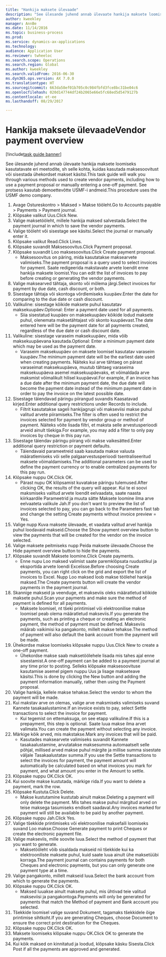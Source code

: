 ```yaml
--- 
title: "Hankija maksete ülevaade"
description: "See ülesande juhend annab ülevaate hankija maksete loomiseks kasutatavate eri meetodite, sh selle kohta, kuidas kasutada maksesoovitust või sisestada ühekordset makset käsitsi."
author: kweekley
manager: AnnBe
ms.date: 11/14/2016
ms.topic: business-process
ms.prod: 
ms.service: dynamics-ax-applications
ms.technology: 
audience: Application User
ms.reviewer: twheeloc
ms.search.scope: Operations
ms.search.region: Global
ms.author: kweekley
ms.search.validFrom: 2016-06-30
ms.dyn365.ops.version: AX 7.0.0
ms.translationtype: HT
ms.sourcegitcommit: 663da58ef01b705c0c984fbfd3fce8bc31be04c6
ms.openlocfilehash: 020d147744df24b2065e66e5fc68ed5d5479127b
ms.contentlocale: et-ee
ms.lasthandoff: 08/29/2017

---
```

# <a name="vendor-payment-overview"></a><span data-ttu-id="81943-103">Hankija maksete ülevaade</span><span class="sxs-lookup"><span data-stu-id="81943-103">Vendor payment overview</span></span>

[!include[task guide banner](../../includes/task-guide-banner.md)]

<span data-ttu-id="81943-104">See ülesande juhend annab ülevaate hankija maksete loomiseks kasutatavate eri meetodite, sh selle kohta, kuidas kasutada maksesoovitust või sisestada ühekordset makset käsitsi.</span><span class="sxs-lookup"><span data-stu-id="81943-104">This task guide will walk you through various methods used to create vendor payments, including how to use a payment proposal or manually entering a one-off payment.</span></span> <span data-ttu-id="81943-105">See protsess kasutab demoettevõtte USMF-i andmeid.</span><span class="sxs-lookup"><span data-stu-id="81943-105">This procedure uses the USMF demo company.</span></span>

1. <span data-ttu-id="81943-106">Avage Ostureskontro > Maksed > Makse tööleht.</span><span class="sxs-lookup"><span data-stu-id="81943-106">Go to Accounts payable > Payments > Payment journal.</span></span>
2. <span data-ttu-id="81943-107">Klõpsake valikut Uus.</span><span class="sxs-lookup"><span data-stu-id="81943-107">Click New.</span></span>
3. <span data-ttu-id="81943-108">Valige maksetööleht, millele hankija maksed salvestada.</span><span class="sxs-lookup"><span data-stu-id="81943-108">Select the payment journal in which to save the vendor payments.</span></span> 
4. <span data-ttu-id="81943-109">Valige tööleht või sisestage see käsitsi.</span><span class="sxs-lookup"><span data-stu-id="81943-109">Select the journal or manually enter it.</span></span>
5. <span data-ttu-id="81943-110">Klõpsake valikut Read.</span><span class="sxs-lookup"><span data-stu-id="81943-110">Click Lines.</span></span>
6. <span data-ttu-id="81943-111">Klõpsake suvandit Maksesoovitus.</span><span class="sxs-lookup"><span data-stu-id="81943-111">Click Payment proposal.</span></span>
7. <span data-ttu-id="81943-112">Klõpsake suvandit Loo maksesoovitus.</span><span class="sxs-lookup"><span data-stu-id="81943-112">Click Create payment proposal.</span></span>
    * <span data-ttu-id="81943-113">Maksesoovitus on päring, mida kasutatakse maksearvete valimiseks.</span><span class="sxs-lookup"><span data-stu-id="81943-113">The payment proposal is a query used to select invoices for payment.</span></span> <span data-ttu-id="81943-114">Saate redigeerida makstavate arvete loendit enne hankija maksete loomist.</span><span class="sxs-lookup"><span data-stu-id="81943-114">You can edit the list of invoices to pay before creating or generating the vendor payments.</span></span>  
8. <span data-ttu-id="81943-115">Valige maksearved tähtaja, skonto või mõlema järgi.</span><span class="sxs-lookup"><span data-stu-id="81943-115">Select invoices for payment by due date, cash discount, or both.</span></span> 
9. <span data-ttu-id="81943-116">Sisestage tähtaja või skontoga võrdlemiseks kuupäev.</span><span class="sxs-lookup"><span data-stu-id="81943-116">Enter the date for comparing to the due date or cash discount.</span></span> 
10. <span data-ttu-id="81943-117">Valikuline: sisestage kõikide maksete puhul kasutatav maksekuupäev.</span><span class="sxs-lookup"><span data-stu-id="81943-117">Optional: Enter a payment date used for all payments.</span></span>
    * <span data-ttu-id="81943-118">Siia sisestatud kuupäev on maksekuupäev kõikide lodud maksete puhul, olenemata maksetähtajast või skonto kuupäevast.</span><span class="sxs-lookup"><span data-stu-id="81943-118">The date entered here will be the payment date for all payments created, regardless of the due date or cash discount date.</span></span>  
11. <span data-ttu-id="81943-119">Valikuline: sisestage varaseim maksekuupäev, mida võib maksekuupäevana kasutada.</span><span class="sxs-lookup"><span data-stu-id="81943-119">Optional: Enter a minimum payment date which may be used as the payment date.</span></span>
    * <span data-ttu-id="81943-120">Varaseim maksekuupäev on maksete loomisel kasutatav varaseim kuupäev.</span><span class="sxs-lookup"><span data-stu-id="81943-120">The minimum payment date will be the earliest date used when creating payments.</span></span> <span data-ttu-id="81943-121">Näiteks kui arve tähtaeg on pärast varaseimat maksekuupäeva, muutub tähtaeg varaseima maksekuupäeva asemel maksekuupäevaks, et võimaldada arve maksmist võimalikult hilisel kuupäeval.</span><span class="sxs-lookup"><span data-stu-id="81943-121">For example, if an invoice has a due date after the minimum payment date, the due date will become the payment date instead of the minimum payment date in order to pay the invoice on the latest possible date.</span></span>  
12. <span data-ttu-id="81943-122">Sisestage täiendavad päringu piirangud suvandis Kaasatavad kirjed.</span><span class="sxs-lookup"><span data-stu-id="81943-122">Enter additional query restrictions under Records to include.</span></span>
    * <span data-ttu-id="81943-123">Filtrit kasutatakse sageli hankijagrupi või makseviisi makse puhul valitud arvete piiramiseks.</span><span class="sxs-lookup"><span data-stu-id="81943-123">The filter is often used to restrict the invoices selected for payment by vendor group or method of payment.</span></span> <span data-ttu-id="81943-124">Näiteks võite lisada filtri, et maksta selle arvestusperioodi arveid ainult tšekiga.</span><span class="sxs-lookup"><span data-stu-id="81943-124">For example, you may add a filter to only pay invoices by cheque in this pay run.</span></span>  
13. <span data-ttu-id="81943-125">Sisestage täiendav päringu piirang või makse vaikesätted.</span><span class="sxs-lookup"><span data-stu-id="81943-125">Enter additional query restriction or payment defaults.</span></span> 
    * <span data-ttu-id="81943-126">Täiendavaid parameetreid saab kasutada makse valuuta määratlemiseks või selle palgaarvestusperioodi tsentraliseeritud maksete võimaldamiseks.</span><span class="sxs-lookup"><span data-stu-id="81943-126">The additional parameters can be used to define the payment currency or to enable centralized payments for this pay run.</span></span>  
14. <span data-ttu-id="81943-127">Klõpsake nuppu OK.</span><span class="sxs-lookup"><span data-stu-id="81943-127">Click OK.</span></span>
    * <span data-ttu-id="81943-128">Pärast nupu OK klõpsamist kuvatakse päringu tulemused.</span><span class="sxs-lookup"><span data-stu-id="81943-128">After clicking OK, the results of the query will appear.</span></span> <span data-ttu-id="81943-129">Kui te ei soovi maksmiseks valitud arvete loendit eelvaadata, saate naasta kiirkaardile Parameetrid ja muuta sätte Maksete loomine ilma arve eelvaateta valikule Jah.</span><span class="sxs-lookup"><span data-stu-id="81943-129">If you don't want to preview the list of invoices selected to pay, you can go back to the Parameters fast tab and change the setting Create payments without invoice preview = Yes.</span></span>  
15. <span data-ttu-id="81943-130">Valige nupp Kuva maksete ülevaade, et vaadata valitud arvel hankija puhul loodavaid makseid.</span><span class="sxs-lookup"><span data-stu-id="81943-130">Choose the Show payment overview button to view the payments that will be created for the vendor on the invoice selected.</span></span>
16. <span data-ttu-id="81943-131">Valige maksete peitmiseks nupp Peida maksete ülevaade.</span><span class="sxs-lookup"><span data-stu-id="81943-131">Choose the Hide payment overview button to hide the payments.</span></span> 
17. <span data-ttu-id="81943-132">Klõpsake suvandit Maksete loomine.</span><span class="sxs-lookup"><span data-stu-id="81943-132">Click Create payments.</span></span>
    * <span data-ttu-id="81943-133">Enne nupu Loo maksed valimist saate paremklõpsata ruudustikul ja eksportida arvete loendi Excelisse.</span><span class="sxs-lookup"><span data-stu-id="81943-133">Before choosing Create payments, you can right click on the grid and export the list of invoices to Excel.</span></span> <span data-ttu-id="81943-134">Nupp Loo maksed loob makse töölehel hankija maksed.</span><span class="sxs-lookup"><span data-stu-id="81943-134">The Create payments button will create the vendor payments in the payment journal.</span></span>  
18. <span data-ttu-id="81943-135">Skannige makseid ja veenduge, et makseviis oleks määratletud kõikide maksete puhul.</span><span class="sxs-lookup"><span data-stu-id="81943-135">Scan your payments and make sure the method of payment is defined for all payments.</span></span> 
    * <span data-ttu-id="81943-136">Maksete loomisel, nt tšeki printimisel või elektroonilise makse loomisel peab olema määratletud makseviis.</span><span class="sxs-lookup"><span data-stu-id="81943-136">If you generate the payments, such as printing a cheque or creating an electronic payment, the method of payment must be defined.</span></span> <span data-ttu-id="81943-137">Makseviis määrab vaikimisi ka pangakonto, millelt makse tehakse.</span><span class="sxs-lookup"><span data-stu-id="81943-137">The method of payment will also default the bank account from the payment will be made.</span></span>  
19. <span data-ttu-id="81943-138">Ühekordse makse loomiseks klõpsake nuppu Uus.</span><span class="sxs-lookup"><span data-stu-id="81943-138">Click New to create a one-off payment.</span></span>
    * <span data-ttu-id="81943-139">Ühekordse makse saab maksetöölehele lisada mis tahes ajal enne sisestamist.</span><span class="sxs-lookup"><span data-stu-id="81943-139">A one-off payment can be added to a payment journal at any time prior to posting.</span></span> <span data-ttu-id="81943-140">Selleks klõpsake maksesoovituse kasutamise asemel pigem nuppu Uus ja lisage makseteave käsitsi.</span><span class="sxs-lookup"><span data-stu-id="81943-140">This is done by clicking the New button and adding the payment information manually, rather then using the Payment proposal.</span></span>  
20. <span data-ttu-id="81943-141">Valige hankija, kellele makse tehakse.</span><span class="sxs-lookup"><span data-stu-id="81943-141">Select the vendor to whom the payment will be made.</span></span>
21. <span data-ttu-id="81943-142">Kui makstav arve on olemas, valige arve maksmiseks valimiseks suvand Kannete tasakaalustamine.</span><span class="sxs-lookup"><span data-stu-id="81943-142">If an invoice exists to pay, select Settle transactions to select the invoice for payment.</span></span>
    * <span data-ttu-id="81943-143">Kui tegemist on ettemaksuga, on see etapp valikuline.</span><span class="sxs-lookup"><span data-stu-id="81943-143">If this is a prepayment, this step is optional.</span></span> <span data-ttu-id="81943-144">Saate luua makse ilma arvet valimata.</span><span class="sxs-lookup"><span data-stu-id="81943-144">You can create the payment without selecting any invoice.</span></span>  
22. <span data-ttu-id="81943-145">Märkige kõik arved, mis makstakse.</span><span class="sxs-lookup"><span data-stu-id="81943-145">Mark any invoices that will be paid.</span></span>
    * <span data-ttu-id="81943-146">Kasutades maksearvete valimiseks suvandit Kannete tasakaalustamine, arvutatakse maksesumma automaatselt selle põhjal, millised arved makse puhul märgite ja millise summa sisestate väljale Tasakaalustatav summa.</span><span class="sxs-lookup"><span data-stu-id="81943-146">If you use the Settle transactions to select the invoices for payment, the payment amount will automatically be calculated based on what invoices you mark for payment, and what amount you enter in the Amount to settle.</span></span>  
23. <span data-ttu-id="81943-147">Klõpsake nuppu OK.</span><span class="sxs-lookup"><span data-stu-id="81943-147">Click OK.</span></span>
24. <span data-ttu-id="81943-148">Kui soovite makse kustutada, märkige rida.</span><span class="sxs-lookup"><span data-stu-id="81943-148">If you want to delete a payment, mark the row.</span></span>
25. <span data-ttu-id="81943-149">Klõpsake  Kustuta.</span><span class="sxs-lookup"><span data-stu-id="81943-149">Click Delete.</span></span>
    * <span data-ttu-id="81943-150">Makse kustutamine kustutab ainult makse.</span><span class="sxs-lookup"><span data-stu-id="81943-150">Deleting a payment will only delete the payment.</span></span> <span data-ttu-id="81943-151">Mis tahes makse puhul märgitud arved on teise maksega tasumiseks endiselt saadaval.</span><span class="sxs-lookup"><span data-stu-id="81943-151">Any invoices marked for payment will still be available to be paid by another payment.</span></span>  
26. <span data-ttu-id="81943-152">Klõpsake nuppu Jah.</span><span class="sxs-lookup"><span data-stu-id="81943-152">Click Yes.</span></span>
27. <span data-ttu-id="81943-153">Valige tšekkide printimiseks või elektroonilise maksefaili loomiseks suvand Loo makse.</span><span class="sxs-lookup"><span data-stu-id="81943-153">Choose Generate payment to print Cheques or create the electronic payment file.</span></span>
28. <span data-ttu-id="81943-154">Valige makseviis, mille soovite luua.</span><span class="sxs-lookup"><span data-stu-id="81943-154">Select the method of payment that you want to generate.</span></span>
    * <span data-ttu-id="81943-155">Maksetööleht võib sisaldada makseid nii tšekkide kui ka elektrooniliste maksete puhul, kuid saate luua ainult ühe maksetüübi korraga.</span><span class="sxs-lookup"><span data-stu-id="81943-155">The payment journal can contains payments for both Cheques and electronic payments, but you can only generate one payment type at a time.</span></span>  
29. <span data-ttu-id="81943-156">Valige pangakonto, millelt makseid luua.</span><span class="sxs-lookup"><span data-stu-id="81943-156">Select the bank account from which to generate the payments.</span></span>
30. <span data-ttu-id="81943-157">Klõpsake nuppu OK.</span><span class="sxs-lookup"><span data-stu-id="81943-157">Click OK.</span></span>
    * <span data-ttu-id="81943-158">Maksed luuakse ainult maksete puhul, mis ühtivad teie valitud makseviisi ja pangakontoga.</span><span class="sxs-lookup"><span data-stu-id="81943-158">Payments will only be generated for payments that match the Method of payment and Bank account you selected.</span></span>  
31. <span data-ttu-id="81943-159">Tšekkide loomisel valige suvand Dokument, tagamaks tšekkidele õige printimise sihtkoht.</span><span class="sxs-lookup"><span data-stu-id="81943-159">If you are generating Cheques, choose Document to ensure the correct print destination for the Cheques.</span></span>
32. <span data-ttu-id="81943-160">Klõpsake nuppu OK.</span><span class="sxs-lookup"><span data-stu-id="81943-160">Click OK.</span></span>
33. <span data-ttu-id="81943-161">Maksete loomiseks klõpsake nuppu OK.</span><span class="sxs-lookup"><span data-stu-id="81943-161">Click OK to generate the payments.</span></span>
34. <span data-ttu-id="81943-162">Kui kõik maksed on kinnitatud ja loodud, klõpsake käsku Sisesta.</span><span class="sxs-lookup"><span data-stu-id="81943-162">Click Post if all the payments are approved and generated.</span></span> 


